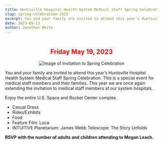 ```yaml
---
title: Huntsville Hospital Health System Medical Staff Spring Celebration
slug: spring-celebration-2023
excerpt: You and your family are invited to attend this year’s Huntsville Hospital Health System Medical Staff Spring Celebration. This is a special event for medical staff members and their families. This year we are once again extending the invitation to medical staff members at our system hospitals.
date: 2023-05-13
author: Jonathan White
---
```


<div class="image-container">
<h2 class="date">Friday May 19, 2023</h2>
  <img src="/springcelebration2023invite.jpg" alt="Image of Invitation to Spring Celebration">
</div>

You and your family are invited to attend this year’s Huntsville Hospital Health System Medical Staff Spring Celebration. This is a special event for medical staff members and their families. This year we are once again extending the invitation to medical staff members at our system hospitals.

Enjoy the entire U.S. Space and Rocket Center complex.

- Casual Dress
- Rides/Exhibits
- Food
- Feature Film: Luca
- INTUITIVE Planetarium: James Webb Telescope: The Story Unfolds

**RSVP with the number of adults and children attending to <a class="inline-link" href="mailto:megan.leach@hhsys.org">Megan Leach.</a>**

<style>
.image-container {
  display: flex;
  justify-content: center;
  align-items: center;
  flex-direction: column;
}

.inline-link {
  text-decoration: none;
  color: var(--color-secondary);
}

.date{
  color: red;
}

</style>
